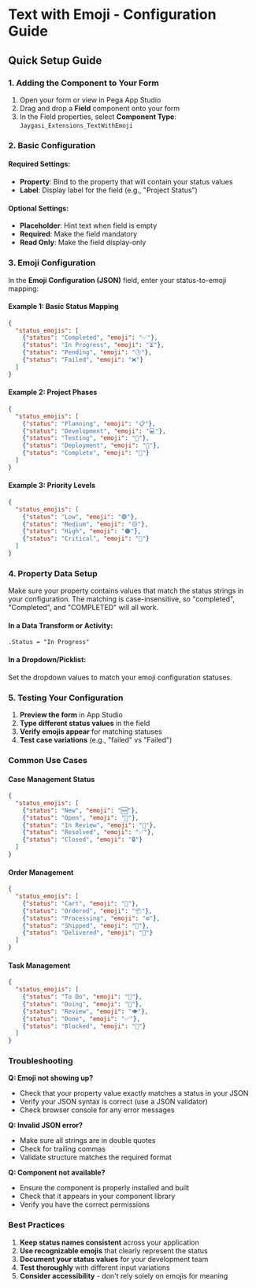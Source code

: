 #  Text with Emoji - Configuration Guide

## Quick Setup Guide

### 1. Adding the Component to Your Form

1. Open your form or view in Pega App Studio
2. Drag and drop a **Field** component onto your form
3. In the Field properties, select **Component Type**: `Jaygasi_Extensions_TextWithEmoji`

### 2. Basic Configuration

#### Required Settings:
- **Property**: Bind to the property that will contain your status values
- **Label**: Display label for the field (e.g., "Project Status")

#### Optional Settings:
- **Placeholder**: Hint text when field is empty
- **Required**: Make the field mandatory
- **Read Only**: Make the field display-only

### 3. Emoji Configuration

In the **Emoji Configuration (JSON)** field, enter your status-to-emoji mapping:

#### Example 1: Basic Status Mapping
```json
{
  "status_emojis": [
    {"status": "Completed", "emoji": "✅"},
    {"status": "In Progress", "emoji": "⏳"},
    {"status": "Pending", "emoji": "🕒"},
    {"status": "Failed", "emoji": "❌"}
  ]
}
```

#### Example 2: Project Phases
```json
{
  "status_emojis": [
    {"status": "Planning", "emoji": "📋"},
    {"status": "Development", "emoji": "💻"},
    {"status": "Testing", "emoji": "🧪"},
    {"status": "Deployment", "emoji": "🚀"},
    {"status": "Complete", "emoji": "🎉"}
  ]
}
```

#### Example 3: Priority Levels
```json
{
  "status_emojis": [
    {"status": "Low", "emoji": "🟢"},
    {"status": "Medium", "emoji": "🟡"},
    {"status": "High", "emoji": "🟠"},
    {"status": "Critical", "emoji": "🔴"}
  ]
}
```

### 4. Property Data Setup

Make sure your property contains values that match the status strings in your configuration. The matching is case-insensitive, so "completed", "Completed", and "COMPLETED" will all work.

#### In a Data Transform or Activity:
```
.Status = "In Progress"
```

#### In a Dropdown/Picklist:
Set the dropdown values to match your emoji configuration statuses.

### 5. Testing Your Configuration

1. **Preview the form** in App Studio
2. **Type different status values** in the field
3. **Verify emojis appear** for matching statuses
4. **Test case variations** (e.g., "failed" vs "Failed")

### Common Use Cases

#### Case Management Status
```json
{
  "status_emojis": [
    {"status": "New", "emoji": "🆕"},
    {"status": "Open", "emoji": "📂"},
    {"status": "In Review", "emoji": "👀"},
    {"status": "Resolved", "emoji": "✅"},
    {"status": "Closed", "emoji": "🔒"}
  ]
}
```

#### Order Management
```json
{
  "status_emojis": [
    {"status": "Cart", "emoji": "🛒"},
    {"status": "Ordered", "emoji": "📦"},
    {"status": "Processing", "emoji": "⚙️"},
    {"status": "Shipped", "emoji": "🚚"},
    {"status": "Delivered", "emoji": "📍"}
  ]
}
```

#### Task Management
```json
{
  "status_emojis": [
    {"status": "To Do", "emoji": "📝"},
    {"status": "Doing", "emoji": "🔄"},
    {"status": "Review", "emoji": "👁️"},
    {"status": "Done", "emoji": "✅"},
    {"status": "Blocked", "emoji": "🚫"}
  ]
}
```

### Troubleshooting

**Q: Emoji not showing up?**
- Check that your property value exactly matches a status in your JSON
- Verify your JSON syntax is correct (use a JSON validator)
- Check browser console for any error messages

**Q: Invalid JSON error?**
- Make sure all strings are in double quotes
- Check for trailing commas
- Validate structure matches the required format

**Q: Component not available?**
- Ensure the component is properly installed and built
- Check that it appears in your component library
- Verify you have the correct permissions

### Best Practices

1. **Keep status names consistent** across your application
2. **Use recognizable emojis** that clearly represent the status
3. **Document your status values** for your development team
4. **Test thoroughly** with different input variations
5. **Consider accessibility** - don't rely solely on emojis for meaning